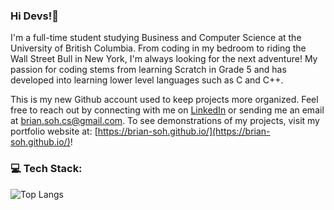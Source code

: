 ### Hi Devs!👋
I'm a full-time student studying Business and Computer Science at the University of British Columbia. From coding in my bedroom to riding the Wall Street Bull in New York, I'm always looking for the next adventure! My passion for coding stems from learning Scratch in Grade 5 and has developed into learning lower level languages such as C and C++. 

This is my new Github account used to keep projects more organized. Feel free to reach out by connecting with me on [LinkedIn](https://www.linkedin.com/in/brian-soh/) or sending me an email at [brian.soh.cs@gmail.com](mailto:brian.soh.cs@gmail.com). To see demonstrations of my projects, visit my portfolio website at: [https://brian-soh.github.io/](https://brian-soh.github.io/)!

### 💻 Tech Stack:

![Top Langs](https://github-readme-stats.vercel.app/api/top-langs/?username=brian-soh&layout=compact&theme=aura_dark)


